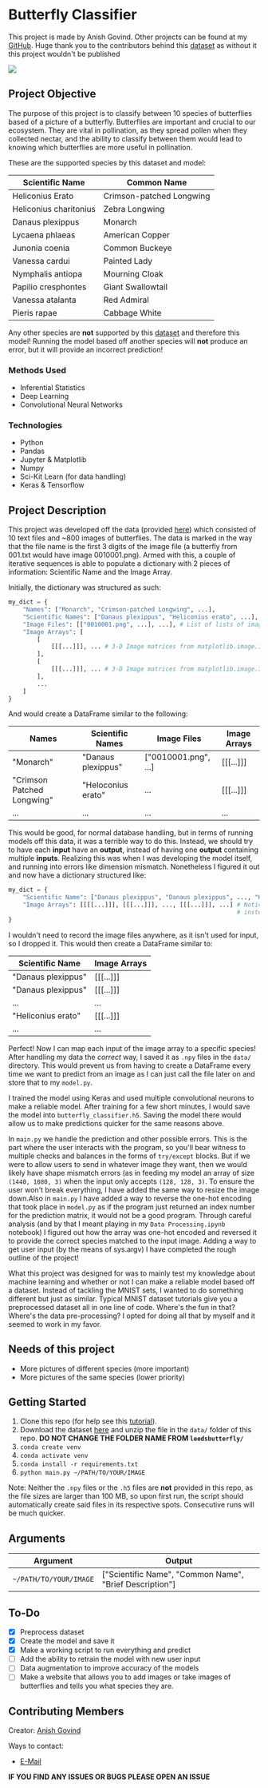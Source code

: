 # Butterfly Classifier
This project is made by Anish Govind. Other projects can be found at my [GitHub](https://github.com/anishg24).
Huge thank you to the contributors behind this [dataset](https://www.kaggle.com/veeralakrishna/butterfly-dataset) as without it
this project wouldn't be published

![](https://img.shields.io/badge/project%20status-In%20Progress-yellowgreen)

## Project Objective
The purpose of this project is to classify between 10 species of butterflies based of a picture of a butterfly. Butterflies are important and crucial to our ecosystem. 
They are vital in pollination, as they spread pollen when they collected nectar, and the ability to classify between them would lead to knowing which butterflies are more useful in pollination. 

These are the supported species by this dataset and model:

Scientific Name | Common Name
------------ | -------------
Heliconius Erato | Crimson-patched Longwing
Heliconius charitonius | Zebra Longwing
Danaus plexippus | Monarch
Lycaena phlaeas | American Copper
Junonia coenia | Common Buckeye
Vanessa cardui | Painted Lady
Nymphalis antiopa | Mourning Cloak
Papilio cresphontes | Giant Swallowtail
Vanessa atalanta | Red Admiral
Pieris rapae | Cabbage White

Any other species are **not** supported by this [dataset](https://www.kaggle.com/veeralakrishna/butterfly-dataset) and therefore this model!
Running the model based off another species will **not** produce an error, but it will provide an incorrect prediction!

### Methods Used
* Inferential Statistics
* Deep Learning
* Convolutional Neural Networks

### Technologies
* Python
* Pandas
* Jupyter & Matplotlib
* Numpy
* Sci-Kit Learn (for data handling)
* Keras & Tensorflow

## Project Description
This project was developed off the data (provided [here](https://www.kaggle.com/veeralakrishna/butterfly-dataset)) which consisted
of 10 text files and ~800 images of butterflies. The data is marked in the way that the file name is the first 3 digits of the 
image file (a butterfly from 001.txt would have image 0010001.png). Armed with this, a couple of iterative sequences is able
to populate a dictionary with 2 pieces of information: Scientific Name and the Image Array.

Initially, the dictionary was structured as such:
```python
my_dict = {
    "Names": ["Monarch", "Crimson-patched Longwing", ...],
    "Scientific Names": ["Danaus plexippus", "Heliconius erato", ...],
    "Image Files": [["0010001.png", ...], ...], # List of lists of image files that relate to the iterated species
    "Image Arrays": [
        [
            [[[...]]], ... # 3-D Image matrices from matplotlib.image.imread. Resized to be 128x128.
        ],
        [
            [[[...]]], ... # 3-D Image matrices from matplotlib.image.imread. Resized to be 128x128.
        ],
        ...
    ]
}
```
And would create a DataFrame similar to the following:

Names | Scientific Names | Image Files | Image Arrays
------------ | ------------- | ------------ | ------------- |
"Monarch" | "Danaus plexippus" | ["0010001.png", ...] | [[[...]]]
"Crimson Patched Longwing" | "Heloconius erato" | ... | [[[...]]]
... | ... | ... | ...

This would be good, for normal database handling, but in terms of running models off this data, it was a terrible way to do this.
Instead, we should try to have each **input** have an **output**, instead of having one **output** containing multiple **inputs**.
Realizing this was when I was developing the model itself, and running into errors like dimension mismatch. Nonetheless I figured it out
and now have a dictionary structured like:

```python
my_dict = {
    "Scientific Name": ["Danaus plexippus", "Danaus plexippus", ..., "Heliconius erato", ...], # Notice how there are multiple occurrences of the same species this time
    "Image Arrays": [[[[...]]], [[[...]]], ..., [[[...]]], ...] # Notice how this is a list of 3-D Image matrices from matplotlib.image.imread resized to be 128x128, 
                                                                # instead of a list of 4-D matrices.
}
```
I wouldn't need to record the image files anywhere, as it isn't used for input, so I dropped it. This would then create a DataFrame similar to:

Scientific Name | Image Arrays
------------ | -------------
"Danaus plexippus" | [[[...]]]
"Danaus plexippus" | [[[...]]]
... | ...
"Heliconius erato" | [[[...]]]
... | ...

Perfect! Now I can map each input of the image array to a specific species! After handling my data the *correct* way, I 
saved it as `.npy` files in the `data/` directory. This would prevent us from having to create a DataFrame every time we want to predict from an image
as I can just call the file later on and store that to my `model.py`. 

I trained the model using Keras and used multiple convolutional neurons to make a reliable model. After training for a few short
minutes, I would save the model into `butterfly_classifier.h5`. Saving the model there would allow us to make predictions quicker
for the same reasons above.

In `main.py` we handle the prediction and other possible errors. This is the part where the user interacts with the program, so you'll
bear witness to multiple checks and balances in the forms of `try/except` blocks. But if we were to allow users to send in whatever image
they want, then we would likely have shape mismatch errors (as in feeding my model an array of size `(1440, 1080, 3)` when the input only accepts `(128, 128, 3)`.
To ensure the user won't break everything, I have added the same way to resize the image down.Also in `main.py` I have added a way to reverse the one-hot
encoding that took place in `model.py` as if the program just returned an index number for the prediction matrix, it would not be a good program.
Through careful analysis (and by that I meant playing in my `Data Processing.ipynb` notebook) I figured out how the array was one-hot
encoded and reversed it to provide the correct species matched to the input image. Adding a way to get user input (by the means of sys.argv)
I have completed the rough outline of the project!

What this project was designed for was to mainly test my knowledge about machine learning and whether or not I can make a 
reliable model based off a dataset. Instead of tackling the MNIST sets, I wanted to do something different but just as similar. Typical
MNIST dataset tutorials give you a preprocessed dataset all in one line of code. Where's the fun in that? Where's the data pre-processing? I opted
for doing all that by myself and it seemed to work in my favor.


## Needs of this project

- More pictures of different species (more important)
- More pictures of the same species (lower priority)

## Getting Started

1. Clone this repo (for help see this [tutorial](https://help.github.com/articles/cloning-a-repository/)).
2. Download the dataset [here](https://www.kaggle.com/veeralakrishna/butterfly-dataset) and unzip the file in the `data/` folder of this repo. 
   **DO NOT CHANGE THE FOLDER NAME FROM `leedsbutterfly/`**
3. `conda create venv`
4. `conda activate venv`
5. `conda install -r requirements.txt`
6. `python main.py ~/PATH/TO/YOUR/IMAGE`

Note: Neither the `.npy` files or the `.h5` files are **not** provided in this repo, as the file sizes are larger than 100 MB, so upon first run,
the script should automatically create said files in its respective spots. Consecutive runs will be much quicker.

## Arguments
Argument | Output
------------ | -------------
`~/PATH/TO/YOUR/IMAGE` | ["Scientific Name", "Common Name", "Brief Description"]

## To-Do
- [x] Preprocess dataset
- [x] Create the model and save it
- [x] Make a working script to run everything and predict
- [ ] Add the ability to retrain the model with new user input
- [ ] Data augmentation to improve accuracy of the models
- [ ] Make a website that allows you to add images or take images of butterflies and tells you what species they are.

## Contributing Members

Creator: [Anish Govind](https://github.com/anishg24@gmail.com)

Ways to contact:
* [E-Mail](anishg24@gmail.com)

**IF YOU FIND ANY ISSUES OR BUGS PLEASE OPEN AN ISSUE**